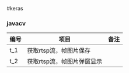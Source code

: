 #keras

<div class="container">
	<div class="row">
		<div class="span4">
			<h3>
				javacv
			</h3>
			<table class="table table-condensed table-hover">
				<thead>
					<tr>
						<th>
							<span>编号</span>
						</th>
						<th>
							<span>项目</span>
						</th>
						<th>
							<span>备注</span>
						</th>
					</tr>
				</thead>
				<tbody>
					<tr>
						<td>
							t_1
						</td>
						<td>
							<span>获取rtsp流，帧图片保存</span>
						</td>
						<td>
						</td>
					</tr>
					<tr class="success">
						<td>
							t_2
						</td>
						<td>
							获取rtsp流，帧图片弹窗显示
						</td>
						<td>
						</td>
					</tr>
				</tbody>
			</table>
		</div>
	</div>
</div>